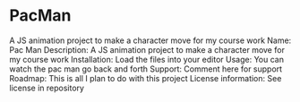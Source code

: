 # PacMan
A JS animation project to make a character move for my course work 
Name: Pac Man
Description: A JS animation project to make a character move for my course work
Installation: Load the files into your editor
Usage: You can watch the pac man go back and forth 
Support: Comment here for support 
Roadmap: This is all I plan to do with this project
License information: See license in repository
